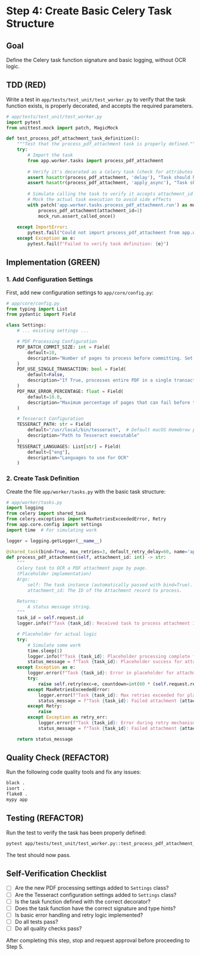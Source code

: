 # Step 4: Create Basic Celery Task Structure

## Goal
Define the Celery task function signature and basic logging, without OCR logic.

## TDD (RED)
Write a test in `app/tests/test_unit/test_worker.py` to verify that the task function exists, is properly decorated, and accepts the required parameters.

```python
# app/tests/test_unit/test_worker.py
import pytest
from unittest.mock import patch, MagicMock

def test_process_pdf_attachment_task_definition():
    """Test that the process_pdf_attachment task is properly defined."""
    try:
        # Import the task
        from app.worker.tasks import process_pdf_attachment
        
        # Verify it's decorated as a Celery task (check for attributes added by @shared_task)
        assert hasattr(process_pdf_attachment, 'delay'), "Task should have a 'delay' method from Celery"
        assert hasattr(process_pdf_attachment, 'apply_async'), "Task should have an 'apply_async' method from Celery"
        
        # Simulate calling the task to verify it accepts attachment_id parameter
        # Mock the actual task execution to avoid side effects
        with patch('app.worker.tasks.process_pdf_attachment.run') as mock_run:
            process_pdf_attachment(attachment_id=1)
            mock_run.assert_called_once()
            
    except ImportError:
        pytest.fail("Could not import process_pdf_attachment from app.worker.tasks")
    except Exception as e:
        pytest.fail(f"Failed to verify task definition: {e}")
```

## Implementation (GREEN)

### 1. Add Configuration Settings

First, add new configuration settings to `app/core/config.py`:

```python
# app/core/config.py
from typing import List
from pydantic import Field

class Settings:
    # ... existing settings ...

    # PDF Processing Configuration
    PDF_BATCH_COMMIT_SIZE: int = Field(
        default=10,
        description="Number of pages to process before committing. Set to 0 for single transaction per PDF."
    )
    PDF_USE_SINGLE_TRANSACTION: bool = Field(
        default=False,
        description="If True, processes entire PDF in a single transaction."
    )
    PDF_MAX_ERROR_PERCENTAGE: float = Field(
        default=10.0,
        description="Maximum percentage of pages that can fail before task fails."
    )

    # Tesseract Configuration
    TESSERACT_PATH: str = Field(
        default="/usr/local/bin/tesseract",  # Default macOS Homebrew path
        description="Path to Tesseract executable"
    )
    TESSERACT_LANGUAGES: List[str] = Field(
        default=["eng"],
        description="Languages to use for OCR"
    )
```

### 2. Create Task Definition

Create the file `app/worker/tasks.py` with the basic task structure:

```python
# app/worker/tasks.py
import logging
from celery import shared_task
from celery.exceptions import MaxRetriesExceededError, Retry
from app.core.config import settings
import time  # For simulating work

logger = logging.getLogger(__name__)

@shared_task(bind=True, max_retries=3, default_retry_delay=60, name='app.worker.tasks.process_pdf_attachment')
def process_pdf_attachment(self, attachment_id: int) -> str:
    """
    Celery task to OCR a PDF attachment page by page.
    (Placeholder implementation)
    Args:
        self: The task instance (automatically passed with bind=True).
        attachment_id: The ID of the Attachment record to process.

    Returns:
        A status message string.
    """
    task_id = self.request.id
    logger.info(f"Task {task_id}: Received task to process attachment ID: {attachment_id}")

    # Placeholder for actual logic
    try:
        # Simulate some work
        time.sleep(1)
        logger.info(f"Task {task_id}: Placeholder processing complete for attachment {attachment_id}")
        status_message = f"Task {task_id}: Placeholder success for attachment {attachment_id}"
    except Exception as e:
        logger.error(f"Task {task_id}: Error in placeholder for attachment {attachment_id}: {e}", exc_info=True)
        try:
            raise self.retry(exc=e, countdown=int(60 * (self.request.retries + 1)))
        except MaxRetriesExceededError:
            logger.error(f"Task {task_id}: Max retries exceeded for placeholder task {attachment_id}.")
            status_message = f"Task {task_id}: Failed attachment {attachment_id} after max retries."
        except Retry:
            raise
        except Exception as retry_err:
            logger.error(f"Task {task_id}: Error during retry mechanism for {attachment_id}: {retry_err}")
            status_message = f"Task {task_id}: Failed attachment {attachment_id}, retry mechanism failed."

    return status_message
```

## Quality Check (REFACTOR)
Run the following code quality tools and fix any issues:
```bash
black .
isort .
flake8 .
mypy app
```

## Testing (REFACTOR)
Run the test to verify the task has been properly defined:
```bash
pytest app/tests/test_unit/test_worker.py::test_process_pdf_attachment_task_definition
```

The test should now pass.

## Self-Verification Checklist
- [ ] Are the new PDF processing settings added to `Settings` class?
- [ ] Are the Tesseract configuration settings added to `Settings` class?
- [ ] Is the task function defined with the correct decorator?
- [ ] Does the task function have the correct signature and type hints?
- [ ] Is basic error handling and retry logic implemented?
- [ ] Do all tests pass?
- [ ] Do all quality checks pass?

After completing this step, stop and request approval before proceeding to Step 5. 